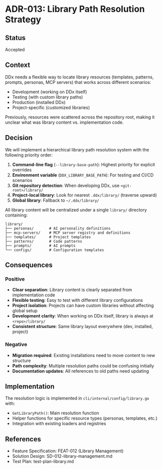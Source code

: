 # ADR-013: Library Path Resolution Strategy

## Status
Accepted

## Context
DDx needs a flexible way to locate library resources (templates, patterns, prompts, personas, MCP servers) that works across different scenarios:
- Development (working on DDx itself)
- Testing (with custom library paths)
- Production (installed DDx)
- Project-specific (customized libraries)

Previously, resources were scattered across the repository root, making it unclear what was library content vs. implementation code.

## Decision
We will implement a hierarchical library path resolution system with the following priority order:

1. **Command-line flag** (`--library-base-path`): Highest priority for explicit overrides
2. **Environment variable** (`DDX_LIBRARY_BASE_PATH`): For testing and CI/CD scenarios
3. **Git repository detection**: When developing DDx, use `<git-root>/library/`
4. **Project-local library**: Look for nearest `.ddx/library/` (traverse upward)
5. **Global library**: Fallback to `~/.ddx/library/`

All library content will be centralized under a single `library/` directory containing:
```
library/
├── personas/       # AI personality definitions
├── mcp-servers/    # MCP server registry and definitions
├── templates/      # Project templates
├── patterns/       # Code patterns
├── prompts/        # AI prompts
└── configs/        # Configuration templates
```

## Consequences

### Positive
- **Clear separation**: Library content is clearly separated from implementation code
- **Flexible testing**: Easy to test with different library configurations
- **Project isolation**: Projects can have custom libraries without affecting global setup
- **Development clarity**: When working on DDx itself, library is always at `<repo>/library/`
- **Consistent structure**: Same library layout everywhere (dev, installed, project)

### Negative
- **Migration required**: Existing installations need to move content to new structure
- **Path complexity**: Multiple resolution paths could be confusing initially
- **Documentation updates**: All references to old paths need updating

## Implementation
The resolution logic is implemented in `cli/internal/config/library.go` with:
- `GetLibraryPath()`: Main resolution function
- Helper functions for specific resource types (personas, templates, etc.)
- Integration with existing loaders and registries

## References
- Feature Specification: FEAT-012 (Library Management)
- Solution Design: SD-012-library-management.md
- Test Plan: test-plan-library.md
